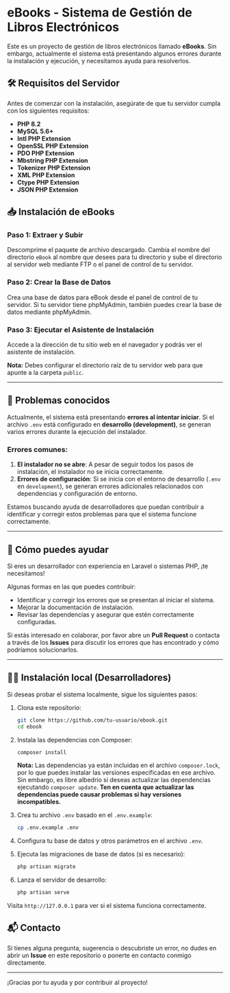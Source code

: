 # eBooks - Sistema de Gestión de Libros Electrónicos

Este es un proyecto de gestión de libros electrónicos llamado **eBooks**. Sin embargo, actualmente el sistema está presentando algunos errores durante la instalación y ejecución, y necesitamos ayuda para resolverlos. 

## 🛠 Requisitos del Servidor

Antes de comenzar con la instalación, asegúrate de que tu servidor cumpla con los siguientes requisitos:

- **PHP 8.2**
- **MySQL 5.6+**
- **Intl PHP Extension**
- **OpenSSL PHP Extension**
- **PDO PHP Extension**
- **Mbstring PHP Extension**
- **Tokenizer PHP Extension**
- **XML PHP Extension**
- **Ctype PHP Extension**
- **JSON PHP Extension**

## 📥 Instalación de eBooks

### Paso 1: Extraer y Subir

Descomprime el paquete de archivo descargado. Cambia el nombre del directorio `eBook` al nombre que desees para tu directorio y sube el directorio al servidor web mediante FTP o el panel de control de tu servidor.

### Paso 2: Crear la Base de Datos

Crea una base de datos para eBook desde el panel de control de tu servidor. Si tu servidor tiene phpMyAdmin, también puedes crear la base de datos mediante phpMyAdmin.

### Paso 3: Ejecutar el Asistente de Instalación

Accede a la dirección de tu sitio web en el navegador y podrás ver el asistente de instalación.

**Nota:** Debes configurar el directorio raíz de tu servidor web para que apunte a la carpeta `public`.

---

## 🚨 Problemas conocidos

Actualmente, el sistema está presentando **errores al intentar iniciar**. Si el archivo `.env` está configurado en **desarrollo (development)**, se generan varios errores durante la ejecución del instalador.

### Errores comunes:

1. **El instalador no se abre**: A pesar de seguir todos los pasos de instalación, el instalador no se inicia correctamente.
2. **Errores de configuración**: Si se inicia con el entorno de desarrollo (`.env` en `development`), se generan errores adicionales relacionados con dependencias y configuración de entorno.

Estamos buscando ayuda de desarrolladores que puedan contribuir a identificar y corregir estos problemas para que el sistema funcione correctamente.

---

## 🙏 Cómo puedes ayudar

Si eres un desarrollador con experiencia en Laravel o sistemas PHP, ¡te necesitamos!

Algunas formas en las que puedes contribuir:

- Identificar y corregir los errores que se presentan al iniciar el sistema.
- Mejorar la documentación de instalación.
- Revisar las dependencias y asegurar que estén correctamente configuradas.

Si estás interesado en colaborar, por favor abre un **Pull Request** o contacta a través de los **Issues** para discutir los errores que has encontrado y cómo podríamos solucionarlos.

---

## 👨‍💻 Instalación local (Desarrolladores)

Si deseas probar el sistema localmente, sigue los siguientes pasos:

1. Clona este repositorio:
    ```bash
    git clone https://github.com/tu-usuario/ebook.git
    cd ebook
    ```

2. Instala las dependencias con Composer:
    ```bash
    composer install
    ```
   **Nota:** Las dependencias ya están incluidas en el archivo `composer.lock`, por lo que puedes instalar las versiones especificadas en ese archivo. Sin embargo, es libre albedrío si deseas actualizar las dependencias ejecutando `composer update`. **Ten en cuenta que actualizar las dependencias puede causar problemas si hay versiones incompatibles.**

3. Crea tu archivo `.env` basado en el `.env.example`:
    ```bash
    cp .env.example .env
    ```

4. Configura tu base de datos y otros parámetros en el archivo `.env`.

5. Ejecuta las migraciones de base de datos (si es necesario):
    ```bash
    php artisan migrate
    ```

6. Lanza el servidor de desarrollo:
    ```bash
    php artisan serve
    ```

Visita `http://127.0.0.1` para ver si el sistema funciona correctamente.


## 📬 Contacto

Si tienes alguna pregunta, sugerencia o descubriste un error, no dudes en abrir un **Issue** en este repositorio o ponerte en contacto conmigo directamente.

---

¡Gracias por tu ayuda y por contribuir al proyecto!
